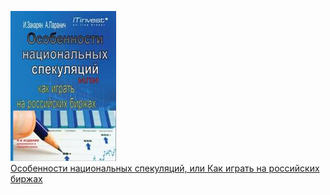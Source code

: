 ![](Особенности%20национальных%20спекуляций,%20или%20Как%20играть%20на%20российских%20биржах.jpg)  
[Особенности национальных спекуляций, или Как играть на российских биржах](Особенности%20национальных%20спекуляций,%20или%20Как%20играть%20на%20российских%20биржах.md)
